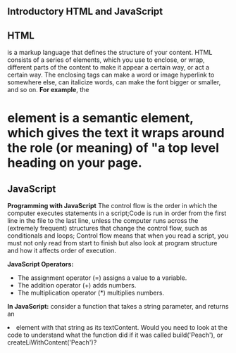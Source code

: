 ## Introductory HTML and JavaScript
## HTML
is a markup language that defines the structure of your content. HTML consists of a series of elements, which you use to enclose, or wrap, different parts of the content to make it appear a certain way, or act a certain way. The enclosing tags can make a word or image hyperlink to somewhere else, can italicize words, can make the font bigger or smaller, and so on.
**For example**, the <h1> element is a semantic element, which gives the text it wraps around the role (or meaning) of "a top level heading on your page.


## JavaScript
**Programming with JavaScript**
The control flow is the order in which the computer executes statements in a script;Code is run in order from the first line in the file to the last line, unless the computer runs across the (extremely frequent) structures that change the control flow, such as conditionals and loops; Control flow means that when you read a script, you must not only read from start to finish but also look at program structure and how it affects order of execution.

**JavaScript Operators:**
- The assignment operator (=) assigns a value to a variable.
- The addition operator (+) adds numbers.
- The multiplication operator (*) multiplies numbers.

**In JavaScript:** consider a function that takes a string parameter, and returns an <li> element with that string as its textContent. Would you need to look at the code to understand what the function did if it was called build('Peach'), or createLiWithContent('Peach')?

